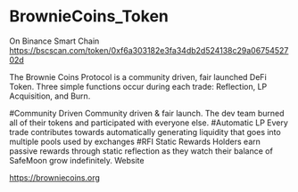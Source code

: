 # BrownieCoins_Token

On Binance Smart Chain
https://bscscan.com/token/0xf6a303182e3fa34db2d524138c29a0675452702d

The Brownie Coins Protocol is a community driven, fair launched DeFi Token. Three simple functions occur during each trade: Reflection, LP Acquisition, and Burn.

#Community Driven
Community driven & fair launch. The dev team burned all of their tokens and participated with everyone else.
#Automatic LP
Every trade contributes towards automatically generating liquidity that goes into multiple pools used by exchanges
#RFI Static Rewards
Holders earn passive rewards through static reflection as they watch their balance of SafeMoon grow indefinitely.
Website 

https://browniecoins.org
